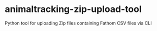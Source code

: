 # animaltracking-zip-upload-tool
Python tool for uploading Zip files containing Fathom CSV files via CLI
